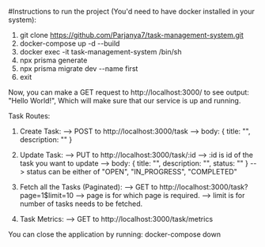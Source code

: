#Instructions to run the project (You'd need to have docker installed in your system):
  1) git clone https://github.com/Parjanya7/task-management-system.git
  2) docker-compose up -d --build
  3) docker exec -it task-management-system /bin/sh
  4) npx prisma generate
  5) npx prisma migrate dev --name first
  6) exit

Now, you can make a GET request to http://localhost:3000/ to see output: "Hello World!", Which will make sure that our service is up and running.

Task Routes:
  1) Create Task:
    --> POST to http://localhost:3000/task
    --> body: { title: "", description: "" }
  
  2) Update Task: 
    --> PUT to http://localhost:3000/task/:id
    --> :id is id of the task you want to update
    --> body: { title: "", description: "", status: "" }
    --> status can be either of "OPEN", "IN_PROGRESS", "COMPLETED"
  
  3) Fetch all the Tasks (Paginated):
    --> GET to http://localhost:3000/task?page=1$limit=10
    --> page is for which page is required.
    --> limit is for number of tasks needs to be fetched.

  4) Task Metrics: 
    --> GET to http://localhost:3000/task/metrics

You can close the application by running: docker-compose down